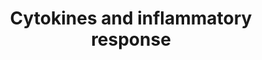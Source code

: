 ---
annotations:
- id: PW:0000024
  parent: regulatory pathway
  type: Pathway Ontology
  value: inflammatory response pathway
authors:
- MaintBot
- Thomas
- FerryJagers
- Christine Chichester
- Mkutmon
- L Dupuis
- Egonw
- Eweitz
description: 'See BioCarta version: http://www.biocarta.com/pathfiles/h_inflamPathway.asp'
last-edited: 2021-05-21
organisms:
- Pan troglodytes
redirect_from:
- /index.php/Pathway:WP879
- /instance/WP879
- /instance/WP879_r117385
revision: r117385
schema-jsonld:
- '@context': https://schema.org/
  '@id': https://wikipathways.github.io/pathways/WP879.html
  '@type': Dataset
  creator:
    '@type': Organization
    name: WikiPathways
  description: 'See BioCarta version: http://www.biocarta.com/pathfiles/h_inflamPathway.asp'
  keywords:
  - CD4
  - CSF1
  - CSF2
  - CXCL1
  - CXCL2
  - IFNG
  - IL10
  - IL11
  - IL12B
  - IL13
  - IL15
  - IL1A
  - IL1B
  - IL2
  - IL3
  - IL4
  - IL5
  - IL6
  - IL7
  - LOC473183
  - PATR-DRA
  - TGFB1
  - TNF
  license: CC0
  name: Cytokines and inflammatory response
seo: CreativeWork
title: Cytokines and inflammatory response
wpid: WP879
---